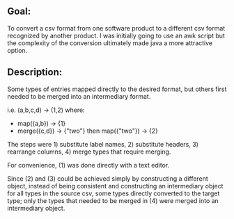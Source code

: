 ## Goal:
To convert a csv format from one software product to a different csv format recognized by another product. I was initially going to use an awk script but the complexity of the conversion ultimately made java a more attractive option.

## Description:
Some types of entries mapped directly to the desired format, but others first needed to be merged into an intermediary format.

i.e. (a,b,c,d) -> (1,2) where:
- map({a,b}) -> {1} 
- merge({c,d}) -> {"two"} then map({"two"}) -> {2}

The steps were 1) substitute label names, 2) substitute headers, 3) rearrange columns, 4) merge types that require merging.

For convenience, (1) was done directly with a text editor.

Since (2) and (3) could be achieved simply by constructing a different object, instead of being consistent and constructing an intermediary object for all types in the source csv, some types directly converted to the target type; only the types that needed to be merged in (4) were merged into an intermediary object.

